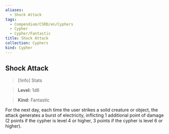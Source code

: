 ```yaml
---
aliases:
  - Shock Attack
tags:
  - Compendium/CSRD/en/Cyphers
  - Cypher
  - Cypher/Fantastic
title: Shock Attack
collection: Cyphers
kind: Cypher
---
```

## Shock Attack    
>[!info] Stats    
> **Level:** 1d6    
> **Kind:** Fantastic  
    
For the next day, each time the user strikes a solid creature or object, the attack generates a burst of electricity, inflicting 1 additional point of damage (2 points if the cypher is level 4 or higher, 3 points if the cypher is level 6 or higher).
